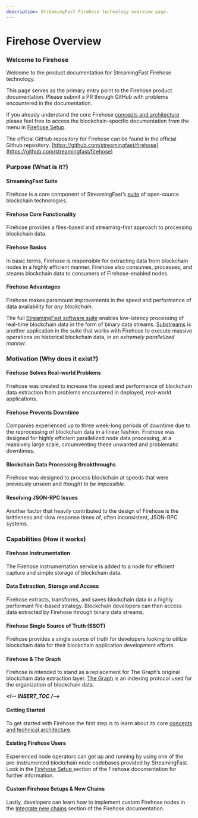 ```yaml
---
description: StreamingFast Firehose technology overview page.
---
```


# Firehose Overview

### Welcome to Firehose&#x20;

Welcome to the product documentation for StreamingFast Firehose technology.&#x20;

This page serves as the primary entry point to the Firehose product documentation. Please submit a PR through GitHub with problems encountered in the documentation.

If you already understand the core Firehose [concepts and architecture](broken-reference) please feel free to access the blockchain-specific documentation from the menu in [Firehose Setup](../setup/).&#x20;

The official GitHub repository for Firehose can be found in the official Github repository. [https://github.com/streamingfast/firehose](https://github.com/streamingfast/firehose)

### Purpose (What is it?)

#### StreamingFast Suite

Firehose is a core component of StreamingFast’s [suite](https://github.com/streamingfast) of open-source blockchain technologies.

#### Firehose Core Functionality

Firehose provides a files-based and streaming-first approach to processing blockchain data.&#x20;

#### Firehose Basics

In basic terms, Firehose is responsible for extracting data from blockchain nodes in a highly efficient manner. Firehose also consumes, processes, and steams blockchain data to consumers of Firehose-enabled nodes.

#### Firehose Advantages

Firehose makes paramount improvements in the speed and performance of data availability for _any blockchain_.

The full [StreamingFast software suite](https://github.com/streamingfast) enables low-latency processing of real-time blockchain data in the form of binary data streams. [Substreams](https://substreams.streamingfast.io/) is another application in the suite that works with Firehose to execute massive operations on historical blockchain data, in an _extremely parallelized manner_.

### Motivation (Why does it exist?)

#### Firehose Solves Real-world Problems

Firehose was created to increase the speed and performance of blockchain data extraction from problems encountered in deployed, real-world applications.&#x20;

#### Firehose Prevents Downtime

Companies experienced up to three week-long periods of downtime due to the reprocessing of blockchain data in a linear fashion. Firehose was designed for highly efficient parallelized node data processing, at a massively large scale, circumventing these unwanted and problematic downtimes.

#### Blockchain Data Processing Breakthroughs

Firehose was designed to process blockchain at speeds that were previously unseen and _thought to be impossible_.&#x20;

#### Resolving JSON-RPC Issues

Another factor that heavily contributed to the design of Firehose is the brittleness and slow response times of, often inconsistent, JSON-RPC systems.

### Capabilities (How it works)

#### Firehose Instrumentation

The Firehose instrumentation service is added to a node for efficient capture and simple storage of blockchain data.&#x20;

#### Data Extraction, Storage and Access

Firehose extracts, transforms, and saves blockchain data in a highly performant file-based strategy. Blockchain developers can then access data extracted by Firehose through binary data streams.

#### Firehose Single Source of Truth (SSOT)

Firehose provides a single source of truth for developers looking to utilize blockchain data for their blockchain application development efforts.

#### Firehose & The Graph

Firehose is intended to stand as a replacement for The Graph’s original blockchain data extraction layer. [The Graph](https://thegraph.com/) is an indexing protocol used for the organization of blockchain data.

_**\<!-- INSERT\_TOC /-->**_

#### Getting Started

To get started with Firehose the first step is to learn about its core [concepts and technical architecture](broken-reference).&#x20;

#### Existing Firehose Users

Experienced node operators can get up and running by using one of the pre-instrumented blockchain node codebases provided by StreamingFast. Look in the [Firehose Setup ](broken-reference)section of the Firehose documentation for further information.

#### Custom Firehose Setups & New Chains

Lastly, developers can learn how to implement custom Firehose nodes in the [Integrate new chains](../integrate-new-chains/new-blockchains.md) section of the Firehose documentation.

